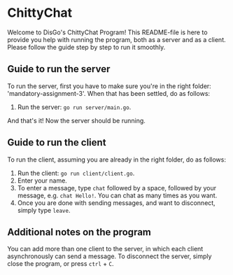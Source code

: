 # ChittyChat 
Welcome to DisGo's ChittyChat Program! This README-file is here to provide you help with running the program, both as a server and as a client.
Please follow the guide step by step to run it smoothly.

## Guide to run the server
To run the server, first you have to make sure you're in the right folder: 'mandatory-assignment-3'. When that has been settled, do as follows:
1. Run the server: `go run server/main.go`.

And that's it! Now the server should be running.

## Guide to run the client
To run the client, assuming you are already in the right folder, do as follows:
1. Run the client: `go run client/client.go`.
2. Enter your name.
3. To enter a message, type `chat` followed by a space, followed by your message, e.g. `chat Hello!`. You can chat as many times as you want.
4. Once you are done with sending messages, and want to disconnect, simply type `leave`.

## Additional notes on the program
You can add more than one client to the server, in which each client asynchronously can send a message.
To disconnect the server, simply close the program, or press `ctrl` + `C`.
